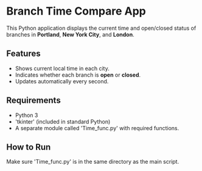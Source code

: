 # Branch Time Compare App

This Python application displays the current time and open/closed status of branches in **Portland**, **New York City**, and **London**.

## Features

- Shows current local time in each city.
- Indicates whether each branch is **open** or **closed**.
- Updates automatically every second.

## Requirements

- Python 3
- 'tkinter' (included in standard Python)
- A separate module called 'Time_func.py' with required functions.

## How to Run

Make sure 'Time_func.py' is in the same directory as the main script.
